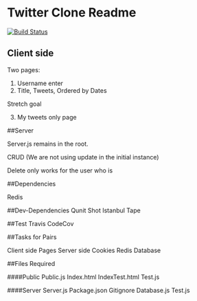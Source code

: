 # Twitter Clone Readme

[![Build Status](https://travis-ci.org/fcscripters/feckless-sniffle.svg?branch=master)](https://travis-ci.org/fcscripters/feckless-sniffle)


## Client side

Two pages:
1) Username enter
2) Title, Tweets, Ordered by Dates

Stretch goal

3) My tweets only page


##Server

Server.js remains in the root.

CRUD (We are not using update in the initial instance)

Delete only works for the user who is

##Dependencies

Redis

##Dev-Dependencies
Qunit
Shot
Istanbul
Tape

##Test
Travis
CodeCov

##Tasks for Pairs

Client side Pages
Server side
Cookies
Redis Database

##Files Required

####Public
Public.js
Index.html
IndexTest.html
Test.js

####Server
Server.js
Package.json
Gitignore
Database.js
Test.js
